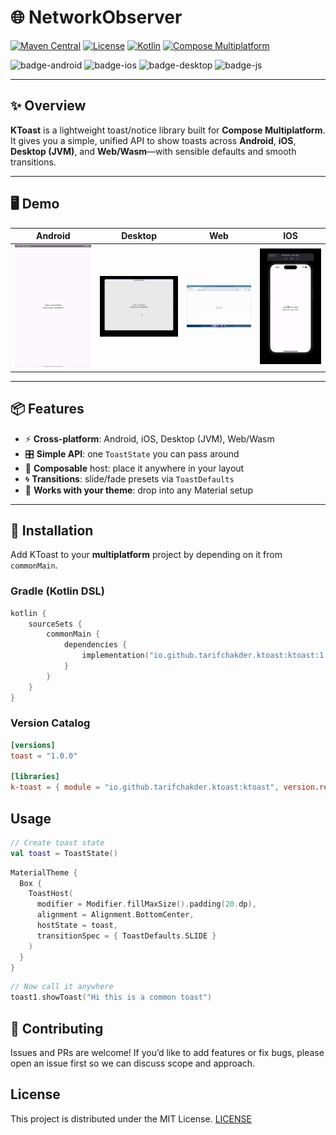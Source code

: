 # 🌐 NetworkObserver

[![Maven Central](https://img.shields.io/maven-central/v/io.github.tarifchakder.networkobserver/NetworkObserver)](https://central.sonatype.com/artifact/io.github.tarifchakder.networkobserver/NetworkObserver)
[![License](https://img.shields.io/github/license/tarifchakder/NetworkObserver)](LICENSE)
[![Kotlin](https://img.shields.io/badge/Kotlin-2.1.10-blue.svg?logo=kotlin)](https://kotlinlang.org)
[![Compose Multiplatform](https://img.shields.io/badge/Compose%20Multiplatform-1.7.3-blue)](https://github.com/JetBrains/compose-multiplatform)

![badge-android](https://img.shields.io/badge/Platform-Android-6EDB8D.svg?style=flat)
![badge-ios](https://img.shields.io/badge/Platform-iOS-CDCDCD.svg?style=flat)
![badge-desktop](https://img.shields.io/badge/Platform-Desktop-DB413D.svg?style=flat)
![badge-js](https://img.shields.io/badge/Platform-JS%2FWASM-FDD835.svg?style=flat)

---

## ✨ Overview

**KToast** is a lightweight toast/notice library built for **Compose Multiplatform**. It gives you a simple, unified API to show toasts across **Android**, **iOS**, **Desktop (JVM)**, and **Web/Wasm**—with sensible defaults and smooth transitions.

---

## 🖥️ Demo

|              Android              |              Desktop               |            Web             |            IOS             |
|:---------------------------------:|:----------------------------------:|:--------------------------:|:--------------------------:|
| ![Android](screenshot/mobile.gif) | ![Desktop](screenshot/desktop.gif) | ![Web](screenshot/web.gif) | ![IOS](screenshot/ios.gif) |

---

## 📦 Features

- ⚡ **Cross-platform**: Android, iOS, Desktop (JVM), Web/Wasm
- 🎛️ **Simple API**: one `ToastState` you can pass around
- 🎨 **Composable** host: place it anywhere in your layout
- 🌀 **Transitions**: slide/fade presets via `ToastDefaults`
- 🧱 **Works with your theme**: drop into any Material setup

---

## 🚀 Installation

Add KToast to your **multiplatform** project by depending on it from `commonMain`.

### Gradle (Kotlin DSL)

```kotlin
kotlin {
    sourceSets {
        commonMain {
            dependencies {
                implementation("io.github.tarifchakder.ktoast:ktoast:1.0.0")
            }
        }
    }
}
```
### Version Catalog

```toml
[versions]
toast = "1.0.0"

[libraries]
k-toast = { module = "io.github.tarifchakder.ktoast:ktoast", version.ref = "toast" }
```

## Usage

```Kotlin
// Create toast state
val toast = ToastState()
```
```kotlin
MaterialTheme {
  Box {
    ToastHost(
      modifier = Modifier.fillMaxSize().padding(20.dp),
      alignment = Alignment.BottomCenter,
      hostState = toast,
      transitionSpec = { ToastDefaults.SLIDE }
    )
  }
}
```

```Kotlin
// Now call it anywhere
toast1.showToast("Hi this is a common toast")
```
## 🤝 Contributing
Issues and PRs are welcome!
If you’d like to add features or fix bugs, please open an issue first so we can discuss scope and approach.
## License
This project is distributed under the MIT License.
[LICENSE](LICENSE) 



